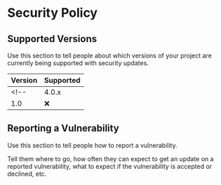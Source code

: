 # Security Policy

## Supported Versions

Use this section to tell people about which versions of your project are
currently being supported with security updates.

| Version | Supported          |
| ------- | ------------------ |
<!-- | 4.0.x   | :white_check_mark: | -->
| 1.0  | :x:                |

## Reporting a Vulnerability

Use this section to tell people how to report a vulnerability.

Tell them where to go, how often they can expect to get an update on a
reported vulnerability, what to expect if the vulnerability is accepted or
declined, etc.
